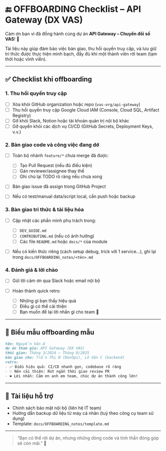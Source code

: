 # 🔚 OFFBOARDING Checklist – API Gateway (DX VAS)

Cảm ơn bạn vì đã đồng hành cùng dự án **API Gateway – Chuyển đổi số VAS**! 🎉

Tài liệu này giúp đảm bảo việc bàn giao, thu hồi quyền truy cập, và lưu giữ tri thức được thực hiện minh bạch, đầy đủ khi một thành viên rời team (tạm thời hoặc vĩnh viễn).

---

## ✅ Checklist khi offboarding

### 1. Thu hồi quyền truy cập

* [ ] Xóa khỏi GitHub organization hoặc repo (`vas-org/api-gateway`)
* [ ] Thu hồi quyền truy cập Google Cloud IAM (Console, Cloud SQL, Artifact Registry)
* [ ] Gỡ khỏi Slack, Notion hoặc tài khoản quản trị nội bộ khác
* [ ] Gỡ quyền khỏi các dịch vụ CI/CD (GitHub Secrets, Deployment Keys, v.v.)

### 2. Bàn giao code và công việc đang dở

* [ ] Toàn bộ nhánh `feature/*` chưa merge đã được:

  * [ ] Tạo Pull Request (nếu đủ điều kiện)
  * [ ] Gán reviewer/assignee thay thế
  * [ ] Ghi chú lại TODO rõ ràng nếu chưa xong
* [ ] Bàn giao issue đã assign trong GitHub Project
* [ ] Nếu có test/manual data/script local, cần push hoặc backup

### 3. Bàn giao tri thức & tài liệu hóa

* [ ] Cập nhật các phần mình phụ trách trong:

  * [ ] `DEV_GUIDE.md`
  * [ ] `CONTRIBUTING.md` (nếu có ảnh hưởng)
  * [ ] Các file `README.md` hoặc `docs/*` của module
* [ ] Nếu có kiến thức riêng (cách setup debug, trick với 1 service...), ghi lại trong `docs/OFFBOARDING_notes/<tên>.md`

### 4. Đánh giá & lời chào

* [ ] Gửi lời cảm ơn qua Slack hoặc email nội bộ
* [ ] Hoàn thành quick retro:

  * [ ] Những gì bạn thấy hiệu quả
  * [ ] Điều gì có thể cải thiện
  * [ ] Bạn muốn để lại lời nhắn gì cho team 🙂

---

## 🧾 Biểu mẫu offboarding mẫu

```md
tên: Nguyễn Văn A
dự án tham gia: API Gateway (DX VAS)
thời gian: Tháng 3/2024 – Tháng 8/2025
bàn giao cho: Trần Thị B (DevOps), Lê Văn C (backend)
retro:
- ✅ Điều hiệu quả: CI/CD nhanh gọn, codebase rõ ràng
- 💡 Nên cải thiện: Rút ngắn thời gian review PR
- ❤️ Lời nhắn: Cảm ơn anh em team, chúc dự án thành công lớn!
```

---

## 📎 Tài liệu hỗ trợ

* Chính sách bảo mật nội bộ (liên hệ IT team)
* Hướng dẫn backup dữ liệu từ máy cá nhân (tuỳ theo công cụ team sử dụng)
* Template: `docs/OFFBOARDING_notes/template.md`

---

> “Bạn có thể rời dự án, nhưng những dòng code và tinh thần đóng góp sẽ còn mãi.” 💛

